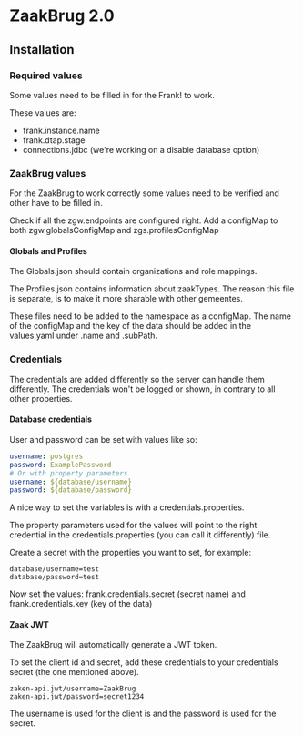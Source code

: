 # ZaakBrug 2.0

## Installation

### Required values

Some values need to be filled in for the Frank! to work. 

These values are:

- frank.instance.name
- frank.dtap.stage
- connections.jdbc (we're working on a disable database option)

### ZaakBrug values

For the ZaakBrug to work correctly some values need to be verified and other have to be filled in. 

Check if all the zgw.endpoints are configured right. Add a configMap to both zgw.globalsConfigMap and zgs.profilesConfigMap

#### Globals and Profiles

The Globals.json should contain organizations and role mappings. 

The Profiles.json contains information about zaakTypes. The reason this file is separate, is to make it more sharable with other gemeentes. 

These files need to be added to the namespace as a configMap. The name of the configMap and the key of the data should be added in the values.yaml under .name and .subPath.

### Credentials

The credentials are added differently so the server can handle them differently. The credentials won't be logged or shown, in contrary to all other properties. 

#### Database credentials

User and password can be set with values like so:

```yaml
username: postgres
password: ExamplePassword
# Or with property parameters
username: ${database/username}
password: ${database/password}
```

A nice way to set the variables is with a credentials.properties. 

The property parameters used for the values will point to the right credential in the credentials.properties (you can call it differently) file. 

Create a secret with the properties you want to set, for example:

```properties
database/username=test
database/password=test
```

Now set the values: frank.credentials.secret (secret name) and frank.credentials.key (key of the data)

#### Zaak JWT

The ZaakBrug will automatically generate a JWT token. 

To set the client id and secret, add these credentials to your credentials secret (the one mentioned above).

```properties
zaken-api.jwt/username=ZaakBrug
zaken-api.jwt/password=secret1234
```

The username is used for the client is and the password is used for the secret.